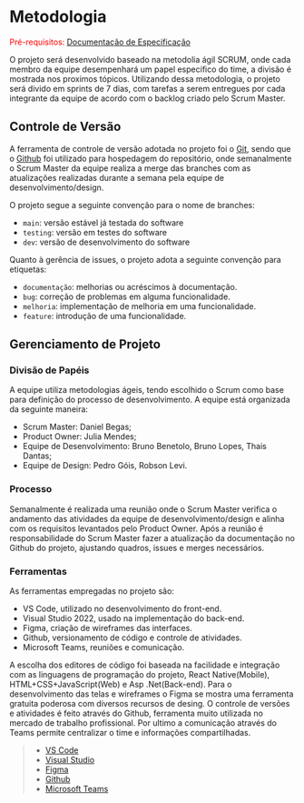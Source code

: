 
# Metodologia

<span style="color:red">Pré-requisitos: <a href="2-Especificação do Projeto.md"> Documentação de Especificação</a></span>

O projeto será desenvolvido baseado na metodolia ágil SCRUM, onde cada membro da equipe desempenhará um papel especifico do time, a divisão é mostrada nos proximos tópicos. Utilizando dessa metodologia, o projeto será divido em sprints de 7 dias, com tarefas a serem entregues por cada integrante da equipe de acordo com o backlog criado pelo Scrum Master.

## Controle de Versão

A ferramenta de controle de versão adotada no projeto foi o
[Git](https://git-scm.com/), sendo que o [Github](https://github.com)
foi utilizado para hospedagem do repositório, onde semanalmente o Scrum Master da equipe realiza a merge das branches com as atualizações realizadas durante a semana pela equipe de desenvolvimento/design.

O projeto segue a seguinte convenção para o nome de branches:

- `main`: versão estável já testada do software
- `testing`: versão em testes do software
- `dev`: versão de desenvolvimento do software

Quanto à gerência de issues, o projeto adota a seguinte convenção para
etiquetas:

- `documentação`: melhorias ou acréscimos à documentação.
- `bug`: correção de problemas em alguma funcionalidade.
- `melhoria`: implementação de melhoria em uma funcionalidade.
- `feature`: introdução de uma funcionalidade.

## Gerenciamento de Projeto

### Divisão de Papéis

A equipe utiliza metodologias ágeis, tendo escolhido o Scrum como base para definição do processo de desenvolvimento. A equipe está organizada da seguinte maneira:

- Scrum Master: Daniel Begas;
- Product Owner: Julia Mendes;
- Equipe de Desenvolvimento: Bruno Benetolo, Bruno Lopes, Thais Dantas;
- Equipe de Design: Pedro Góis, Robson Levi.

### Processo

Semanalmente é realizada uma reunião onde o Scrum Master verifica o andamento das atividades da equipe de desenvolvimento/design e alinha com os requisitos levantados pelo Product Owner. Após a reunião é responsabilidade do Scrum Master fazer a atualização da documentação no Github do projeto, ajustando quadros, issues e merges necessários. 

### Ferramentas

As ferramentas empregadas no projeto são:

- VS Code, utilizado no desenvolvimento do front-end.
- Visual Studio 2022, usado na implementação do back-end.
- Figma, criação de wireframes das interfaces.
- Github, versionamento de código e controle de atividades.
- Microsoft Teams, reuniões e comunicação.

A escolha dos editores de código foi baseada na facilidade e integração com as linguagens de programação do projeto, React Native(Mobile), HTML+CSS+JavaScript(Web) e Asp .Net(Back-end). Para o desenvolvimento das telas e wireframes o Figma se mostra uma ferramenta gratuita poderosa com diversos recursos de desing. O controle de versões e atividades é feito através do Github, ferramenta muito utilizada no mercado de trabalho profissional. Por ultimo a comunicação através do Teams permite centralizar o time e informações compartilhadas.

> - [VS Code](https://code.visualstudio.com/)
> - [Visual Studio](https://visualstudio.microsoft.com/pt-br/)
> - [Figma](https://www.figma.com/)
> - [Github](https://github.com/)
> - [Microsoft Teams](https://www.microsoft.com/pt-br/microsoft-teams)
